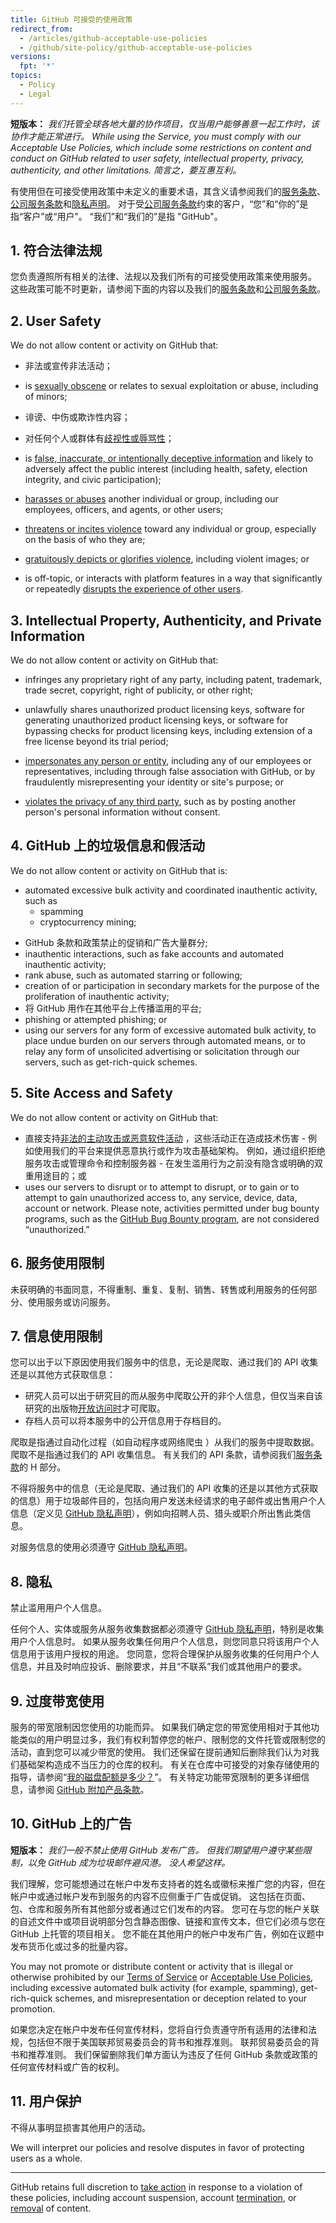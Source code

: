 ```yaml
---
title: GitHub 可接受的使用政策
redirect_from:
  - /articles/github-acceptable-use-policies
  - /github/site-policy/github-acceptable-use-policies
versions:
  fpt: '*'
topics:
  - Policy
  - Legal
---
```


**短版本：** _我们托管全球各地大量的协作项目，仅当用户能够善意一起工作时，该协作才能正常进行。 While using the Service, you must comply with our Acceptable Use Policies, which include some restrictions on content and conduct on GitHub related to user safety, intellectual property, privacy, authenticity, and other limitations. 简言之，要互惠互利。_

有使用但在可接受使用政策中未定义的重要术语，其含义请参阅我们的[服务条款](/articles/github-terms-of-service)、[公司服务条款](/articles/github-corporate-terms-of-service)和[隐私声明](/articles/github-privacy-statement)。 对于受[公司服务条款](/articles/github-corporate-terms-of-service)约束的客户，“您”和“你的”是指“客户”或“用户”。 “我们”和“我们的”是指 "GitHub"。

## 1. 符合法律法规
您负责遵照所有相关的法律、法规以及我们所有的可接受使用政策来使用服务。 这些政策可能不时更新，请参阅下面的内容以及我们的[服务条款](/articles/github-terms-of-service)和[公司服务条款](/articles/github-corporate-terms-of-service)。

## 2. User Safety
We do not allow content or activity on GitHub that:

- 非法或宣传非法活动；

- is [sexually obscene](/github/site-policy/github-sexually-obscene-content) or relates to sexual exploitation or abuse, including of minors;

- 诽谤、中伤或欺诈性内容；

- 对任何个人或群体有[歧视性或辱骂性](/github/site-policy/github-hate-speech-and-discrimination)；

- is [false, inaccurate, or intentionally deceptive information](/github/site-policy/github-misinformation-and-disinformation) and likely to adversely affect the public interest (including health, safety, election integrity, and civic participation);

- [harasses or abuses](/github/site-policy/github-bullying-and-harassment) another individual or group, including our employees, officers, and agents, or other users;

- [threatens or incites violence](/github/site-policy/github-threats-of-violence-and-gratuitously-violent-content) toward any individual or group, especially on the basis of who they are;

- [gratuitously depicts or glorifies violence](/github/site-policy/github-threats-of-violence-and-gratuitously-violent-content), including violent images; or

- is off-topic, or interacts with platform features in a way that significantly or repeatedly [disrupts the experience of other users](/github/site-policy/github-disrupting-the-experience-of-other-users).


## 3. Intellectual Property, Authenticity, and Private Information
We do not allow content or activity on GitHub that:

- infringes any proprietary right of any party, including patent, trademark, trade secret, copyright, right of publicity, or other right;

- unlawfully shares unauthorized product licensing keys, software for generating unauthorized product licensing keys, or software for bypassing checks for product licensing keys, including extension of a free license beyond its trial period;

- [impersonates any person or entity](/github/site-policy/github-impersonation), including any of our employees or representatives, including through false association with GitHub, or by fraudulently misrepresenting your identity or site's purpose; or

- [violates the privacy of any third party](/github/site-policy/github-doxxing-and-invasion-of-privacy), such as by posting another person's personal information without consent.

## 4. GitHub 上的垃圾信息和假活动
We do not allow content or activity on GitHub that is:
- automated excessive bulk activity and coordinated inauthentic activity, such as
   * spamming
   * cryptocurrency mining;
* GitHub 条款和政策禁止的促销和广告大量群分;
* inauthentic interactions, such as fake accounts and automated inauthentic activity;
* rank abuse, such as automated starring or following;
* creation of or participation in secondary markets for the purpose of the proliferation of inauthentic activity;
* 将 GitHub 用作在其他平台上传播滥用的平台;
* phishing or attempted phishing; or
* using our servers for any form of excessive automated bulk activity, to place undue burden on our servers through automated means, or to relay any form of unsolicited advertising or solicitation through our servers, such as get-rich-quick schemes.

## 5. Site Access and Safety
We do not allow content or activity on GitHub that:

- 直接支持[非法的主动攻击或恶意软件活动](/github/site-policy/github-active-malware-or-exploits) ，这些活动正在造成技术伤害 - 例如使用我们的平台来提供恶意执行或作为攻击基础架构。 例如，通过组织拒绝服务攻击或管理命令和控制服务器 - 在发生滥用行为之前没有隐含或明确的双重用途目的；或
- uses our servers to disrupt or to attempt to disrupt, or to gain or to attempt to gain unauthorized access to, any service, device, data, account or network. Please note, activities permitted under bug bounty programs, such as the [GitHub Bug Bounty program](https://bounty.github.com), are not considered “unauthorized.”


## 6. 服务使用限制
未获明确的书面同意，不得重制、重复、复制、销售、转售或利用服务的任何部分、使用服务或访问服务。

## 7. 信息使用限制
您可以出于以下原因使用我们服务中的信息，无论是爬取、通过我们的 API 收集还是以其他方式获取信息：

-  研究人员可以出于研究目的而从服务中爬取公开的非个人信息，但仅当来自该研究的出版物[开放访问时](https://en.wikipedia.org/wiki/Open_access)才可爬取。
-  存档人员可以将本服务中的公开信息用于存档目的。

爬取是指通过自动化过程（如自动程序或网络爬虫 ）从我们的服务中提取数据。 爬取不是指通过我们的 API 收集信息。 有关我们的 API 条款，请参阅我们[服务条款](/articles/github-terms-of-service#h-api-terms)的 H 部分。

不得将服务中的信息（无论是爬取、通过我们的 API 收集的还是以其他方式获取的信息）用于垃圾邮件目的，包括向用户发送未经请求的电子邮件或出售用户个人信息（定义见 [GitHub 隐私声明](/github/site-policy/github-privacy-statement)），例如向招聘人员、猎头或职介所出售此类信息。

对服务信息的使用必须遵守 [GitHub 隐私声明](/github/site-policy/github-privacy-statement)。

## 8. 隐私
禁止滥用用户个人信息。

任何个人、实体或服务从服务收集数据都必须遵守 [GitHub 隐私声明](/articles/github-privacy-statement)，特别是收集用户个人信息时。 如果从服务收集任何用户个人信息，则您同意只将该用户个人信息用于该用户授权的用途。 您同意，您将合理保护从服务收集的任何用户个人信息，并且及时响应投诉、删除要求，并且“不联系”我们或其他用户的要求。

## 9. 过度带宽使用
服务的带宽限制因您使用的功能而异。 如果我们确定您的带宽使用相对于其他功能类似的用户明显过多，我们有权利暂停您的帐户、限制您的文件托管或限制您的活动，直到您可以减少带宽的使用。 我们还保留在提前通知后删除我们认为对我们基础架构造成不当压力的仓库的权利。 有关在仓库中可接受的对象存储使用的指导，请参阅“[我的磁盘配额是多少？](/github/managing-large-files/what-is-my-disk-quota)”。 有关特定功能带宽限制的更多详细信息，请参阅 [GitHub 附加产品条款](/github/site-policy/github-additional-product-terms)。

## 10. GitHub 上的广告
**短版本：** *我们一般不禁止使用 GitHub 发布广告。 但我们期望用户遵守某些限制，以免 GitHub 成为垃圾邮件避风港。 没人希望这样。*

我们理解，您可能想通过在帐户中发布支持者的姓名或徽标来推广您的内容，但在帐户中或通过帐户发布到服务的内容不应侧重于广告或促销。 这包括在页面、包、仓库和服务所有其他部分或者通过它们发布的内容。 您可在与您的帐户关联的自述文件中或项目说明部分包含静态图像、链接和宣传文本，但它们必须与您在 GitHub 上托管的项目相关。 您不能在其他用户的帐户中发布广告，例如在议题中发布货币化或过多的批量内容。

You may not promote or distribute content or activity that is illegal or otherwise prohibited by our [Terms of Service](/github/site-policy/github-terms-of-service/) or [Acceptable Use Policies](/github/site-policy/github-acceptable-use-policies/), including excessive automated bulk activity (for example, spamming), get-rich-quick schemes, and misrepresentation or deception related to your promotion.

如果您决定在帐户中发布任何宣传材料，您将自行负责遵守所有适用的法律和法规，包括但不限于美国联邦贸易委员会的背书和推荐准则。 联邦贸易委员会的背书和推荐准则。 我们保留删除我们单方面认为违反了任何 GitHub 条款或政策的任何宣传材料或广告的权利。

## 11. 用户保护
不得从事明显损害其他用户的活动。

We will interpret our policies and resolve disputes in favor of protecting users as a whole.

---

GitHub retains full discretion to [take action](/github/site-policy/github-community-guidelines#what-happens-if-someone-violates-githubs-policies) in response to a violation of these policies, including account suspension, account [termination](/github/site-policy/github-terms-of-service#3-github-may-terminate), or [removal](/github/site-policy/github-terms-of-service#2-github-may-remove-content) of content.
